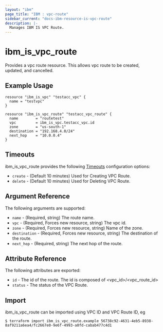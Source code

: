 ```yaml
---
layout: "ibm"
page_title: "IBM : vpc-route"
sidebar_current: "docs-ibm-resource-is-vpc-route"
description: |-
  Manages IBM IS VPC Route.
---
```


# ibm\_is_vpc_route

Provides a vpc route resource. This allows vpc route to be created, updated, and cancelled.


## Example Usage

```hcl
resource "ibm_is_vpc" "testacc_vpc" {
  name = "testvpc"
}

resource "ibm_is_vpc_route" "testacc_vpc_route" {
  name        = "routetest"
  vpc         = ibm_is_vpc.testacc_vpc.id
  zone        = "us-south-1"
  destination = "192.168.4.0/24"
  next_hop    = "10.0.0.4"
}

```

## Timeouts

ibm_is_vpc_route provides the following [Timeouts](https://www.terraform.io/docs/configuration/resources.html#timeouts) configuration options:

* `create` - (Default 10 minutes) Used for Creating VPC Route.
* `delete` - (Default 10 minutes) Used for Deleting VPC Route.


## Argument Reference

The following arguments are supported:

* `name` - (Required, string) The route name.
* `vpc` - (Required, Forces new resource, string) The vpc id. 
* `zone` - (Required, Forces new resource, string) Name of the zone. 
* `destination` - (Required, Forces new resource, string) The destination of the route. 
* `next_hop` - (Required, string) The next hop of the route. 

## Attribute Reference

The following attributes are exported:

* `id` - The id of the route. The id is composed of \<vpc_id\>/\<vpc_route_id\>
* `status` - The status of the VPC Route.

## Import

ibm_is_vpc_route can be imported using VPC ID and VPC Route ID, eg

```
$ terraform import ibm_is_vpc_route.example 56738c92-4631-4eb5-8938-8af9211a6ea4/fc2667e0-9e6f-4993-a0fd-cabab477c4d1
```